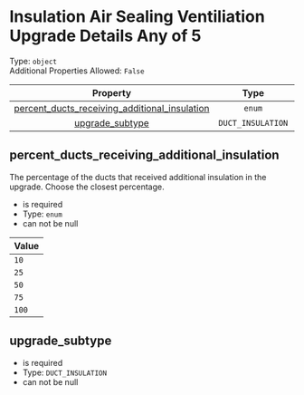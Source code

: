 
Insulation Air Sealing Ventiliation Upgrade Details Any of 5
============================================================
  
Type: `object`  
Additional Properties Allowed: `False`  
  

|Property|Type|Required|Nullable|Format|Title|
| :---: | :---: | :---: | :---: | :---: | :---: |
|[percent_ducts_receiving_additional_insulation](#percent_ducts_receiving_additional_insulation)|`enum`|:white_check_mark:|False|||
|[upgrade_subtype](#upgrade_subtype)|`DUCT_INSULATION`|:white_check_mark:|False|||

## percent_ducts_receiving_additional_insulation
  
The percentage of the ducts that received additional insulation in the upgrade. Choose the closest percentage.  
  

- is required
- Type: `enum`
- can not be null
  

|Value|
| :--- |
|`10`|
|`25`|
|`50`|
|`75`|
|`100`|

## upgrade_subtype
  
  
  

- is required
- Type: `DUCT_INSULATION`
- can not be null
